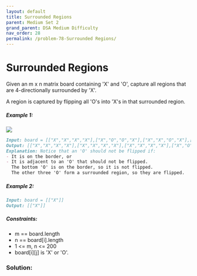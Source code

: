 ```yaml
---
layout: default
title: Surrounded Regions
parent: Medium Set 2
grand_parent: DSA Medium Difficulty
nav_order: 28
permalink: /problem-78-Surrounded Regions/
---
```

# Surrounded Regions
Given an m x n matrix board containing 'X' and 'O', capture all regions that are 4-directionally surrounded by 'X'.

A region is captured by flipping all 'O's into 'X's in that surrounded region.

##### Example 1:
![](../../assets/images/ds/xogrid.jpeg)
```markdown
Input: board = [["X","X","X","X"],["X","O","O","X"],["X","X","O","X"],["X","O","X","X"]]
Output: [["X","X","X","X"],["X","X","X","X"],["X","X","X","X"],["X","O","X","X"]]
Explanation: Notice that an 'O' should not be flipped if:
- It is on the border, or
- It is adjacent to an 'O' that should not be flipped.
  The bottom 'O' is on the border, so it is not flipped.
  The other three 'O' form a surrounded region, so they are flipped.
```
##### Example 2:
```markdown
Input: board = [["X"]]
Output: [["X"]]
```
##### Constraints:
* m == board.length
* n == board[i].length
* 1 <= m, n <= 200
* board[i][j] is 'X' or 'O'.

### Solution:
```java

```